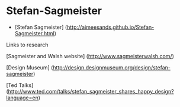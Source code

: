 # Stefan-Sagmeister

- [Stefan Sagmeister] (http://aimeesands.github.io/Stefan-Sagmeister.html)



Links to research

[Sagmeister and Walsh website] (http://www.sagmeisterwalsh.com/)

[Design Museum] (http://design.designmuseum.org/design/stefan-sagmeister)

[Ted Talks] (http://www.ted.com/talks/stefan_sagmeister_shares_happy_design?language=en)

